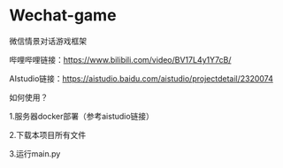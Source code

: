 # Wechat-game


微信情景对话游戏框架

哔哩哔哩链接：https://www.bilibili.com/video/BV17L4y1Y7cB/


AIstudio链接：https://aistudio.baidu.com/aistudio/projectdetail/2320074


如何使用？


1.服务器docker部署（参考aistudio链接）

2.下载本项目所有文件

3.运行main.py

